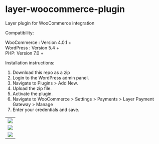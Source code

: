 # layer-woocommerce-plugin
Layer plugin for WooCommerce integration


Compatibility:

WooCommerce : Version 4.0.1 + <br>
WordPress : Version 5.4 + <br>
PHP: Version 7.0 +


Installation instructions:

1. Download this repo as a zip
2. Login to the WordPress admin panel.
3. Navigate to Plugins > Add New.
4. Upload the zip file.
5. Activate the plugin.
6. Navigate to WooCommerce > Settings > Payments > Layer Payment Gateway > Manage
7. Enter your credentials and save. 


<table>
  <tr><td><img src="http://13.235.18.65:8003/wp-content/uploads/2020/04/Screenshot-2020-04-09-at-12.30.52-PM.png"</td></tr>
  <tr><td><img src="http://13.235.18.65:8003/wp-content/uploads/2020/04/Screenshot-2020-04-09-at-12.32.00-PM.png"</td></tr>
  <tr><td><img src="http://13.235.18.65:8003/wp-content/uploads/2020/04/Screenshot-2020-04-09-at-12.33.28-PM.png"</td></tr>
</table>


